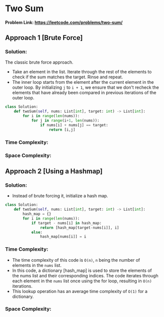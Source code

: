 # Two Sum

#### Problem Link: https://leetcode.com/problems/two-sum/  


## Approach 1 [Brute Force]

### Solution:

The classic brute force approach. 
* Take an element in the list. Iterate through the rest of the elements to check if the sum matches the target. Rinse and repeat.
* The inner loop starts from the element after the current element in the outer loop. By initializing `j` to `i + 1`, we ensure that we don't recheck the elements that have already been compared in previous iterations of the outer loop.

```py
class Solution:
    def twoSum(self, nums: List[int], target: int) -> List[int]:
        for i in range(len(nums)):
            for j in range(i+1, len(nums)):
                if nums[i] + nums[j] == target:
                    return [i,j] 
```

### Time Complexity:

### Space Complexity:

## Approach 2 [Using a Hashmap]

### Solution:
* Instead of brute forcing it, initialize a hash map. 

```py
class Solution:
    def twoSum(self, nums: List[int], target: int) -> List[int]:
        hash_map = {}
        for i in range(len(nums)):
            if target - nums[i] in hash_map:
                return [hash_map[target-nums[i]], i]
            else: 
                hash_map[nums[i]] = i
```
### Time Complexity:
* The time complexity of this code is `O(n)`, `n` being the number of elements in the `nums` list.
* In this code, a dictionary [hash_map] is used to store the elements of the nums list and their corresponding indices. The code iterates through each element in the `nums` list once using the for loop, resulting in `O(n)` iterations.
* This lookup operation has an average time complexity of `O(1)` for a dictionary.

### Space Complexity:


